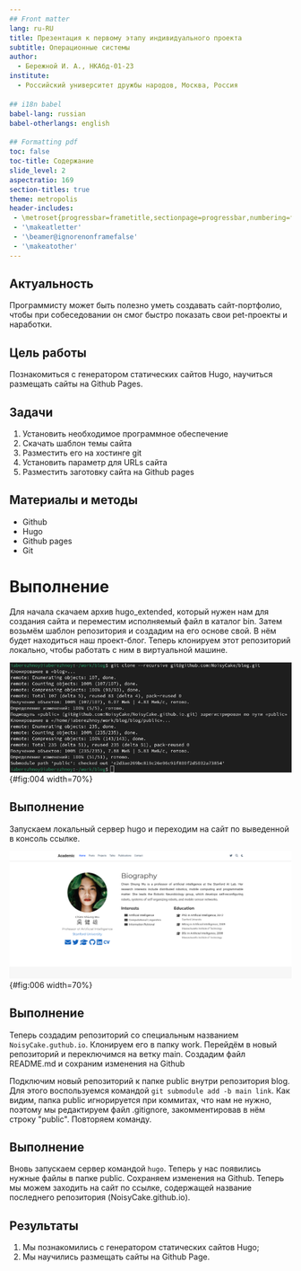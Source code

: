 ```yaml
---
## Front matter
lang: ru-RU
title: Презентация к первому этапу индивидуального проекта
subtitle: Операционные системы
author:
  - Бережной И. А., НКАбд-01-23
institute:
  - Российский университет дружбы народов, Москва, Россия

## i18n babel
babel-lang: russian
babel-otherlangs: english

## Formatting pdf
toc: false
toc-title: Содержание
slide_level: 2
aspectratio: 169
section-titles: true
theme: metropolis
header-includes:
 - \metroset{progressbar=frametitle,sectionpage=progressbar,numbering=fraction}
 - '\makeatletter'
 - '\beamer@ignorenonframefalse'
 - '\makeatother'
---
```


## Актуальность

Программисту может быть полезно уметь создавать сайт-портфолио, чтобы при собеседовании он смог быстро показать свои pet-проекты и наработки.

## Цель работы

Познакомиться с генератором статических сайтов Hugo, научиться размещать сайты на Github Pages.

## Задачи

1. Установить необходимое программное обеспечение
2. Скачать шаблон темы сайта
3. Разместить его на хостинге git
4. Установить параметр для URLs сайта
5. Разместить заготовку сайта на Github pages

## Материалы и методы

- Github
- Hugo
- Github pages
- Git

# Выполнение

Для начала скачаем архив hugo_extended, который нужен нам для создания сайта и переместим исполняемый файл в каталог bin.
Затем возьмём шаблон репозитория и создадим на его основе свой. В нём будет находиться наш проект-блог. Теперь клонируем этот репозиторий локально, чтобы работать с ним в виртуальной машине.

![](image/4.jpg){#fig:004 width=70%}

## Выполнение

Запускаем локальный сервер hugo и переходим на сайт по выведенной в консоль ссылке.

![](image/6.jpg){#fig:006 width=70%}

## Выполнение

Теперь создадим репозиторий со специальным названием `NoisyCake.guthub.io`. Клонируем его в папку work.
Перейдём в новый репозиторий и переключимся на ветку main. Создадим файл README.md и сохраним изменения на Github

Подключим новый репозиторий к папке public внутри репозитория blog. Для этого воспользуемся командой `git submodule add -b main link`. Как видим, папка public игнорируется при коммитах, что нам не нужно, поэтому мы редактируем файл .gitignore, закомментировав в нём строку "public". Повторяем команду.

## Выполнение

Вновь запускаем сервер командой `hugo`. Теперь у нас появились нужные файлы в папке public. Сохраняем изменения на Github. Теперь мы можем заходить на сайт по ссылке, содержащей название последнего репозитория (NoisyCake.github.io).

## Результаты
1. Мы познакомились с генератором статических сайтов Hugo;
2. Мы научились размещать сайты на Github Page.
